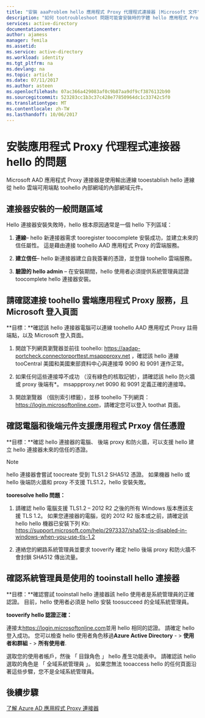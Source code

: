 ```yaml
---
title: "安裝 aaaProblem hello 應用程式 Proxy 代理程式連接器 |Microsoft 文件"
description: "如何 tootroubleshoot 問題可能會安裝時的字體 hello 應用程式 Proxy 代理程式連接器"
services: active-directory
documentationcenter: 
author: ajamess
manager: femila
ms.assetid: 
ms.service: active-directory
ms.workload: identity
ms.tgt_pltfrm: na
ms.devlang: na
ms.topic: article
ms.date: 07/11/2017
ms.author: asteen
ms.openlocfilehash: 07ac366a429083af0c9b87aa9df9cf3876132b90
ms.sourcegitcommit: 523283cc1b3c37c428e77850964dc1c33742c5f0
ms.translationtype: MT
ms.contentlocale: zh-TW
ms.lasthandoff: 10/06/2017
---
```

# <a name="problem-installing-hello-application-proxy-agent-connector"></a>安裝應用程式 Proxy 代理程式連接器 hello 的問題

Microsoft AAD 應用程式 Proxy 連接器是使用輸出連線 tooestablish hello 連線從 hello 雲端可用端點 toohello 內部網域的內部網域元件。

## <a name="general-problem-areas-with-connector-installation"></a>連接器安裝的一般問題區域

Hello 連接器安裝失敗時，hello 根本原因通常是一個 hello 下列區域：

1.  **連線**– hello 新連接器需求 tooregister toocomplete 安裝成功，並建立未來的信任屬性。 這是藉由連接 toohello AAD 應用程式 Proxy 的雲端服務。

2.  **建立信任**– hello 新連接器建立自我簽署的憑證，並登錄 toohello 雲端服務。

3.  **驗證的 hello admin** – 在安裝期間，hello 使用者必須提供系統管理員認證 toocomplete hello 連接器安裝。

## <a name="verify-connectivity-toohello-cloud-application-proxy-service-and-microsoft-login-page"></a>請確認連接 toohello 雲端應用程式 Proxy 服務，且 Microsoft 登入頁面

**目標：**確認該 hello 連接器電腦可以連線 toohello AAD 應用程式 Proxy 註冊端點，以及 Microsoft 登入頁面。

1.  開啟下列網頁瀏覽器並前往 toohello: <https://aadap-portcheck.connectorporttest.msappproxy.net> ，確認該 hello 連線 tooCentral 美國和美國東部資料中心與連接埠 9090 和 9091 運作正常。

2.  如果任何這些連接埠不成功 （沒有綠色的核取記號），請確認該 hello 防火牆或 proxy 後端有\*。 msappproxy.net 9090 和 9091 定義正確的連接埠。

3.  開啟瀏覽器 （個別索引標籤），並移 toohello 下列網頁： <https://login.microsoftonline.com>，請確定您可以登入 toothat 頁面。

## <a name="verify-machine-and-backend-components-support-for-application-proxy-trust-cert"></a>確認電腦和後端元件支援應用程式 Prxoy 信任憑證

**目標：**確認 hello 連接器的電腦、 後端 proxy 和防火牆，可以支援 hello 建立 hello 連接器未來的信任的憑證。

>[!NOTE]
>hello 連接器會嘗試 toocreate 受到 TLS1.2 SHA512 憑證。 如果機器 hello 或 hello 後端防火牆和 proxy 不支援 TLS1.2，hello 安裝失敗。
>
>

**tooresolve hello 問題：**

1.  請確認 hello 電腦支援 TLS1.2 – 2012 R2 之後的所有 Windows 版本應該支援 TLS 1.2。 如果您連接器的電腦，從的 2012 R2 版本或之前，請確定該 hello hello 機器已安裝下列 Kb: <https://support.microsoft.com/help/2973337/sha512-is-disabled-in-windows-when-you-use-tls-1.2>

2.  連絡您的網路系統管理員並要求 tooverify 確定 hello 後端 proxy 和防火牆不會封鎖 SHA512 傳出流量。

## <a name="verify-admin-is-used-tooinstall-hello-connector"></a>確認系統管理員是使用的 tooinstall hello 連接器

**目標：**確認嘗試 tooinstall hello 連接器該 hello 使用者是系統管理員的正確認證。 目前，hello 使用者必須是 hello 安裝 toosucceed 的全域系統管理員。

**tooverify hello 認證正確：**

連接太<https://login.microsoftonline.com>並用 hello 相同的認證。 請確定 hello 登入成功。 您可以檢查 hello 使用者角色移過**Azure Active Directory**  - &gt; **使用者和群組** - &gt; **所有使用者**. 

選取您的使用者帳戶，然後 「 目錄角色 」 hello 產生功能表中。 請確認該 hello 選取的角色是 「 全域系統管理員 」。 如果您無法 tooaccess hello 的任何頁面沿著這些步驟，您不是全域系統管理員。

## <a name="next-steps"></a>後續步驟
[了解 Azure AD 應用程式 Proxy 連接器](application-proxy-understand-connectors.md)
